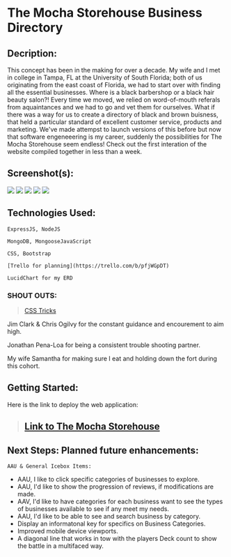 
# The Mocha Storehouse Business Directory

## Decription:

This concept has been in the making for over a decade. My wife and I met in college in Tampa, FL at the University of South Florida; both of us originating from the east coast of Florida, we had to start over with finding all the essential businesses. Where is a black barbershop or a black hair beauty salon?! Every time we moved, we relied on word-of-mouth referals from aquaintances and we had to go and vet them for ourselves. What if there was a way for us to create a directory of black and brown buisness, that held a particular standard of excellent customer service, products and marketing. We've made attempst to launch versions of this before but now that software engeneeering is my career, suddenly the possibilities for The Mocha Storehouse seem endless! Check out the first interation of the website compiled together in less than a week. 


## Screenshot(s):

<img src='https://i.imgur.com/gCGek82.png'>
<img src='https://i.imgur.com/RoPMbgK.png'>
<img src='https://i.imgur.com/I0IH030.png'>
<img src='https://i.imgur.com/4IgJJf8.png'>
<img src='https://i.imgur.com/4IgJJf8.png'>



## Technologies Used: 

    ExpressJS, NodeJS
    
    MongoDB, MongooseJavaScript
    
    CSS, Bootstrap

    [Trello for planning](https://trello.com/b/pfjWGpDT)

    LucidChart for my ERD

  ### SHOUT OUTS: 
   >[CSS Tricks](https://css-tricks.com/write-code-get-confetti/)
   
   Jim Clark & Chris Ogilvy for the constant guidance and encourement to aim high.

   Jonathan Pena-Loa for being a consistent trouble shooting partner.

   My wife Samantha for making sure I eat and holding down the fort during this cohort.
     

## Getting Started: 

Here is the link to deploy the web application:
 >## [Link to The Mocha Storehouse](https://mocha-storehouse.herokuapp.com/)


<!-- ##  General
    Game Instructions:
### Press the Engage! button to start the game. 

>THE DECK
>>The deck is divided evenly, with each player receiving 26 cards, dealt one at a time, face down. Anyone may deal first. Each player has their stack of cards face down, in front of them.

>THE PLAY
>>Each player turns up a card at the same time and the player with the higher card adds both cards and puts them, face down, on the bottom of their stack. If the cards are the same rank, it is War. Each player turns up two cards face down and one card face up. The player with the higher cards takes both piles (eight cards). If the turned-up cards are again the same rank, the war status continues until the tie is broken or a player runs out of cards, which would be a loss.

>HOW TO KEEP SCORE
>>The score is kept numerically between the players two decks. The game ends when one player has all 52 cards.
    

>>Rules rendered in part from [Bicycle Games](https://bicyclecards.com/how-to-play/war/) -->

## Next Steps: Planned future enhancements: 

    AAU & General Icebox Items:
    
* AAU, I like to click specific categories of businesses to explore.
* AAU, I'd like to show the progression of reviews, if modifications are made.
* AAV, I'd like to have categories for each business want to see the types of businesses available to see if any meet my needs.
* AAU, I'd like to be able to see and search business by category.
* Display an informatonal key for specifics on Business Categories.
* Improved mobile device viewports.
* A diagonal line that works in tow with the players Deck count to show the battle in a multifaced way.